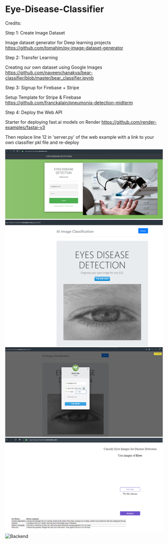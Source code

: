 # Eye-Disease-Classifier

Credits:

Step 1: Create Image Dataset

Image dataset generator for Deep learning projects https://github.com/tomahim/py-image-dataset-generator

Step 2: Transfer Learning

Creating our own dataset using Google Images https://github.com/naveenchanakya/bear-classifier/blob/master/bear_classifier.ipynb

Step 3: Signup for Firebase + Stripe

Setup Template for Stripe & Firebase https://github.com/franckalain/pneumonia-detection-midterm

Step 4: Deploy the Web API

Starter for deploying fast.ai models on Render https://github.com/render-examples/fastai-v3

Then replace line 12 in 'server.py' of the web example with a link to your own classifier pkl file and re-deploy

![Frontend](https://github.com/KongVo/Eye-Disease-Classifier/blob/master/demo/1frontend_login.png)
![Frontend](https://github.com/KongVo/Eye-Disease-Classifier/blob/master/demo/2frontend_product.png)
![Frontend](https://github.com/KongVo/Eye-Disease-Classifier/blob/master/demo/3frontend_product_pay.png)
![Backend](https://github.com/KongVo/Eye-Disease-Classifier/blob/master/demo/4backend_classify.png)
![Backend](https://github.com/KongVo/Eye-Disease-Classifier/blob/master/demo/5backend_classify2.pngg)
